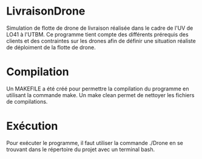 # LivraisonDrone

Simulation de flotte de drone de livraison réalisée dans le cadre de l'UV de LO41 à l'UTBM.
Ce programme tient compte des différents prérequis des clients et des contraintes sur 
les drones afin de définir une situation réaliste de déploiment de la flotte de drone. 

# Compilation 
Un MAKEFILE a été créé pour permettre la compilation du programme en utilisant la commande make.
Un make clean permet de nettoyer les fichiers de compilations.

# Exécution
Pour exécuter le programme, il faut utiliser la commande ./Drone en se trouvant dans le répertoire
du projet avec un terminal bash. 
